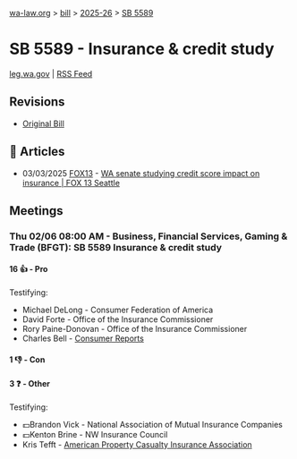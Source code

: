 [wa-law.org](/) > [bill](/bill/) > [2025-26](/bill/2025-26/) > [SB 5589](/bill/2025-26/sb/5589/)

# SB 5589 - Insurance & credit study
[leg.wa.gov](https://app.leg.wa.gov/billsummary?BillNumber=5589&Year=2025&Initiative=false) | [RSS Feed](./rss.xml)

## Revisions
* [Original Bill](1/)

## 📰 Articles
* 03/03/2025 [FOX13](/org/fox13/) - [WA senate studying credit score impact on insurance | FOX 13 Seattle](https://www.fox13seattle.com/news/senate-bill-credit-score-insurance#:~:text=Senate%20Bill%205589)

## Meetings
### Thu 02/06 08:00 AM - Business, Financial Services, Gaming & Trade (BFGT): SB 5589 Insurance & credit study
#### 16 👍 - Pro
Testifying:
* Michael DeLong - Consumer Federation of America
* David Forte - Office of the Insurance Commissioner
* Rory Paine-Donovan - Office of the Insurance Commissioner
* Charles Bell - [Consumer Reports](/org/consumer_reports/)

#### 1 👎 - Con

#### 3 ❓ - Other
Testifying:
* 💵Brandon Vick - National Association of Mutual Insurance Companies
* 💵Kenton Brine - NW Insurance Council
* Kris Tefft - [American Property Casualty Insurance Association](/org/american_property_casualty_insurance_association/)
